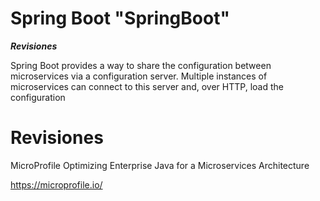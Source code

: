 
# Spring Boot "SpringBoot"


***Revisiones***

Spring Boot provides a way to share the configuration between microservices via a configuration server. Multiple instances  of microservices can connect to this server and, over HTTP, load the configuration

# Revisiones

MicroProfile
Optimizing Enterprise Java
for a Microservices Architecture

https://microprofile.io/
